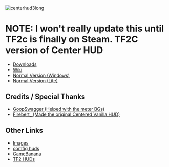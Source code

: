 ![centerhud3long](https://github.com/RoseyLemonz/center-hud/assets/97610612/fe6e4ca8-e06e-4940-9ef7-aa191a214106)

  <h1>NOTE: I won't really update this until TF2c is finally on Steam. TF2C version of Center HUD</h1>
  
  - <a href="https://github.com/RoseyLemonz/center-hud/releases">Downloads</a>
  - <a href="https://github.com/RoseyLemonz/center-hud/wiki">Wiki</a>
  - <a href="https://github.com/RoseyLemonz/center-hud/tree/main">Normal Version (Windows)</a>
  - <a href="https://github.com/RoseyLemonz/center-hud/tree/lite">Normal Version (Lite)</a>

  <h2>Credits / Special Thanks</h2>
  
  - <a href="https://gamebanana.com/members/1672887">GoopSwagger (Helped with the meter BGs)</a>
  - <a href="https://gamebanana.com/members/1767717">Firebert_ (Made the original Centered Vanilla HUD)</a>

  <h2>Other Links</h2>
  
  - <a href="https://imgur.com/a/NLdQS6O">Images</a>
  - <a href="https://comfig.app/huds/page/center-hud/">comfig huds</a>
  - <a href="https://gamebanana.com/mods/485626">GameBanana</a>
  - <a href="https://tf2huds.dev/hud/Center-Hud">TF2 HUDs</a>

